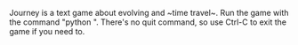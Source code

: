 Journey is a text game about evolving and \~time travel\~.
Run the game with the command "python <path to FinalProject.py>".
There's no quit command, so use Ctrl-C to exit the game if you need to.
